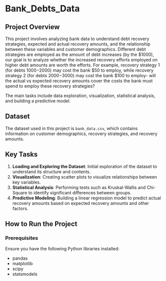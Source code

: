 # Bank_Debts_Data


## Project Overview

This project involves analyzing bank data to understand debt recovery strategies, expected and actual recovery amounts, and the relationship between these variables and customer demographics. Different debt strategies are employed as the amount of debt increases (by the $1000), our goal is to analyze whether the increased recovery efforts employed on higher debt amounts are worth the efforts. For example, recovery strategy 1 (for debts $1000-$2000) may cost the bank $50 to employ, while recovery strategy 2 (for debts $2000-$3000) may cost the bank $100 to employ- will the actual vs expected recovery amounts cover the costs the bank must spend to employ these recovery strategies?

The main tasks include data exploration, visualization, statistical analysis, and building a predictive model.

## Dataset

The dataset used in this project is `bank_data.csv`, which contains information on customer demographics, recovery strategies, and recovery amounts.

## Key Tasks

1. **Loading and Exploring the Dataset**: Initial exploration of the dataset to understand its structure and contents.
2. **Visualization**: Creating scatter plots to visualize relationships between key variables.
3. **Statistical Analysis**: Performing tests such as Kruskal-Wallis and Chi-Square to identify significant differences between groups.
4. **Predictive Modeling**: Building a linear regression model to predict actual recovery amounts based on expected recovery amounts and other factors.

## How to Run the Project

### Prerequisites

Ensure you have the following Python libraries installed:
- pandas
- matplotlib
- scipy
- statsmodels

